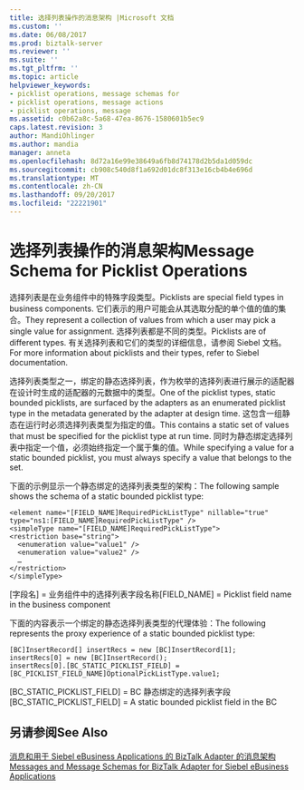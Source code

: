 ```yaml
---
title: 选择列表操作的消息架构 |Microsoft 文档
ms.custom: ''
ms.date: 06/08/2017
ms.prod: biztalk-server
ms.reviewer: ''
ms.suite: ''
ms.tgt_pltfrm: ''
ms.topic: article
helpviewer_keywords:
- picklist operations, message schemas for
- picklist operations, message actions
- picklist operations, message
ms.assetid: c0b62a8c-5a68-47ea-8676-1580601b5ec9
caps.latest.revision: 3
author: MandiOhlinger
ms.author: mandia
manager: anneta
ms.openlocfilehash: 8d72a16e99e38649a6fb8d74178d2b5da1d059dc
ms.sourcegitcommit: cb908c540d8f1a692d01dc8f313e16cb4b4e696d
ms.translationtype: MT
ms.contentlocale: zh-CN
ms.lasthandoff: 09/20/2017
ms.locfileid: "22221901"
---
```

# <a name="message-schema-for-picklist-operations"></a><span data-ttu-id="2ef11-102">选择列表操作的消息架构</span><span class="sxs-lookup"><span data-stu-id="2ef11-102">Message Schema for Picklist Operations</span></span>
<span data-ttu-id="2ef11-103">选择列表是在业务组件中的特殊字段类型。</span><span class="sxs-lookup"><span data-stu-id="2ef11-103">Picklists are special field types in business components.</span></span> <span data-ttu-id="2ef11-104">它们表示的用户可能会从其选取分配的单个值的值的集合。</span><span class="sxs-lookup"><span data-stu-id="2ef11-104">They represent a collection of values from which a user may pick a single value for assignment.</span></span> <span data-ttu-id="2ef11-105">选择列表都是不同的类型。</span><span class="sxs-lookup"><span data-stu-id="2ef11-105">Picklists are of different types.</span></span> <span data-ttu-id="2ef11-106">有关选择列表和它们的类型的详细信息，请参阅 Siebel 文档。</span><span class="sxs-lookup"><span data-stu-id="2ef11-106">For more information about picklists and their types, refer to Siebel documentation.</span></span>  
  
 <span data-ttu-id="2ef11-107">选择列表类型之一，绑定的静态选择列表，作为枚举的选择列表进行展示的适配器在设计时生成的适配器的元数据中的类型。</span><span class="sxs-lookup"><span data-stu-id="2ef11-107">One of the picklist types, static bounded picklists, are surfaced by the adapters as an enumerated picklist type in the metadata generated by the adapter at design time.</span></span> <span data-ttu-id="2ef11-108">这包含一组静态在运行时必须选择列表类型为指定的值。</span><span class="sxs-lookup"><span data-stu-id="2ef11-108">This contains a static set of values that must be specified for the picklist type at run time.</span></span>  <span data-ttu-id="2ef11-109">同时为静态绑定选择列表中指定一个值，必须始终指定一个属于集的值。</span><span class="sxs-lookup"><span data-stu-id="2ef11-109">While specifying a value for a static bounded picklist, you must always specify a value that belongs to the set.</span></span>  
  
 <span data-ttu-id="2ef11-110">下面的示例显示一个静态绑定的选择列表类型的架构：</span><span class="sxs-lookup"><span data-stu-id="2ef11-110">The following sample shows the schema of a static bounded picklist type:</span></span>  
  
```  
<element name="[FIELD_NAME]RequiredPickListType" nillable="true" type="ns1:[FIELD_NAME]RequiredPickListType" />  
<simpleType name="[FIELD_NAME]RequiredPickListType">  
<restriction base="string">  
  <enumeration value="value1" />  
  <enumeration value="value2" />  
  …  
</restriction>  
</simpleType>  
```  
  
 <span data-ttu-id="2ef11-111">[字段名] = 业务组件中的选择列表字段名称</span><span class="sxs-lookup"><span data-stu-id="2ef11-111">[FIELD_NAME] = Picklist field name in the business component</span></span>  
  
 <span data-ttu-id="2ef11-112">下面的内容表示一个绑定的静态选择列表类型的代理体验：</span><span class="sxs-lookup"><span data-stu-id="2ef11-112">The following represents the proxy experience of a static bounded picklist type:</span></span>  
  
```  
[BC]InsertRecord[] insertRecs = new [BC]InsertRecord[1];  
insertRecs[0] = new [BC]InsertRecord();  
insertRecs[0].[BC_STATIC_PICKLIST_FIELD] = [BC_PICKLIST_FIELD_NAME]OptionalPickListType.value1;  
```  
  
 <span data-ttu-id="2ef11-113">[BC_STATIC_PICKLIST_FIELD] = BC 静态绑定的选择列表字段</span><span class="sxs-lookup"><span data-stu-id="2ef11-113">[BC_STATIC_PICKLIST_FIELD] = A static bounded picklist field in the BC</span></span>  
  
## <a name="see-also"></a><span data-ttu-id="2ef11-114">另请参阅</span><span class="sxs-lookup"><span data-stu-id="2ef11-114">See Also</span></span>  
 [<span data-ttu-id="2ef11-115">消息和用于 Siebel eBusiness Applications 的 BizTalk Adapter 的消息架构</span><span class="sxs-lookup"><span data-stu-id="2ef11-115">Messages and Message Schemas for BizTalk Adapter for Siebel eBusiness Applications</span></span>](../../adapters-and-accelerators/adapter-siebel/messages-and-message-schemas-for-siebel-adapter-in-biztalk.md)